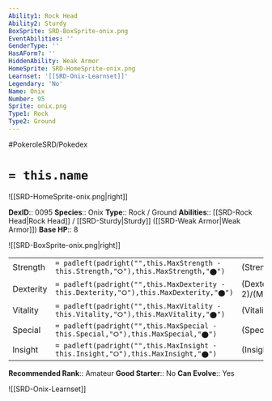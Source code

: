 ```yaml
---
Ability1: Rock Head
Ability2: Sturdy
BoxSprite: SRD-BoxSprite-onix.png
EventAbilities: ''
GenderType: ''
HasAForm?: ''
HiddenAbility: Weak Armor
HomeSprite: SRD-HomeSprite-onix.png
Learnset: '[[SRD-Onix-Learnset]]'
Legendary: 'No'
Name: Onix
Number: 95
Sprite: onix.png
Type1: Rock
Type2: Ground
---
```


#PokeroleSRD/Pokedex

# `= this.name`

![[SRD-HomeSprite-onix.png|right]]

**DexID**:: 0095
**Species**:: Onix
**Type**:: Rock / Ground
**Abilities**:: [[SRD-Rock Head|Rock Head]] / [[SRD-Sturdy|Sturdy]] ([[SRD-Weak Armor|Weak Armor]])
**Base HP**:: 8

![[SRD-BoxSprite-onix.png|right]]

|           |                                                                                        |                                          |
| --------- | -------------------------------------------------------------------------------------- | ---------------------------------------- |
| Strength  | `= padleft(padright("",this.MaxStrength - this.Strength,"⭘"),this.MaxStrength,"⬤")`    | (Strength::2)/(MaxStrength::4)   |
| Dexterity | `= padleft(padright("",this.MaxDexterity - this.Dexterity,"⭘"),this.MaxDexterity,"⬤")` | (Dexterity:: 2)/(MaxDexterity::5) |
| Vitality  | `= padleft(padright("",this.MaxVitality - this.Vitality,"⭘"),this.MaxVitality,"⬤")`    | (Vitality::4)/(MaxVitality::8)   |
| Special   | `= padleft(padright("",this.MaxSpecial - this.Special,"⭘"),this.MaxSpecial,"⬤")`       | (Special::1)/(MaxSpecial::3)     |
| Insight   | `= padleft(padright("",this.MaxInsight - this.Insight,"⭘"),this.MaxInsight,"⬤")`       | (Insight::2)/(MaxInsight::4)     |

**Recommended Rank**:: Amateur
**Good Starter**:: No
**Can Evolve**:: Yes

![[SRD-Onix-Learnset]]